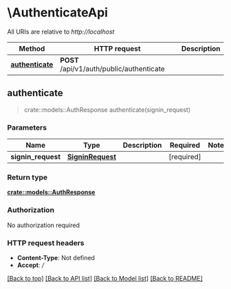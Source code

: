 # \AuthenticateApi

All URIs are relative to *http://localhost*

Method | HTTP request | Description
------------- | ------------- | -------------
[**authenticate**](AuthenticateApi.md#authenticate) | **POST** /api/v1/auth/public/authenticate | 



## authenticate

> crate::models::AuthResponse authenticate(signin_request)


### Parameters


Name | Type | Description  | Required | Notes
------------- | ------------- | ------------- | ------------- | -------------
**signin_request** | [**SigninRequest**](SigninRequest.md) |  | [required] |

### Return type

[**crate::models::AuthResponse**](AuthResponse.md)

### Authorization

No authorization required

### HTTP request headers

- **Content-Type**: Not defined
- **Accept**: */*

[[Back to top]](#) [[Back to API list]](../README.md#documentation-for-api-endpoints) [[Back to Model list]](../README.md#documentation-for-models) [[Back to README]](../README.md)

